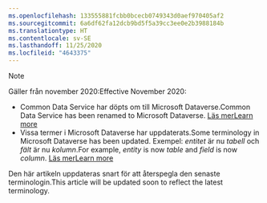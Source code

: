```yaml
---
ms.openlocfilehash: 133555881fcbb0bcecb0749343d0aef970405af2
ms.sourcegitcommit: 6a6df62fa12dcb9bd5f5a39cc3ee0e2b3988184b
ms.translationtype: HT
ms.contentlocale: sv-SE
ms.lasthandoff: 11/25/2020
ms.locfileid: "4643375"
---
```

> [!NOTE]
> <span data-ttu-id="cdc51-101">Gäller från november 2020:</span><span class="sxs-lookup"><span data-stu-id="cdc51-101">Effective November 2020:</span></span>
> - <span data-ttu-id="cdc51-102">Common Data Service har döpts om till Microsoft Dataverse.</span><span class="sxs-lookup"><span data-stu-id="cdc51-102">Common Data Service has been renamed to Microsoft Dataverse.</span></span> [<span data-ttu-id="cdc51-103">Läs mer</span><span class="sxs-lookup"><span data-stu-id="cdc51-103">Learn more</span></span>](https://aka.ms/PAuAppBlog)
> - <span data-ttu-id="cdc51-104">Vissa termer i Microsoft Dataverse har uppdaterats.</span><span class="sxs-lookup"><span data-stu-id="cdc51-104">Some terminology in Microsoft Dataverse has been updated.</span></span> <span data-ttu-id="cdc51-105">Exempel: *entitet* är nu *tabell* och *fält* är nu *kolumn*.</span><span class="sxs-lookup"><span data-stu-id="cdc51-105">For example, *entity* is now *table* and *field* is now *column*.</span></span> [<span data-ttu-id="cdc51-106">Läs mer</span><span class="sxs-lookup"><span data-stu-id="cdc51-106">Learn more</span></span>](https://go.microsoft.com/fwlink/?linkid=2147247)
>
> <span data-ttu-id="cdc51-107">Den här artikeln uppdateras snart för att återspegla den senaste terminologin.</span><span class="sxs-lookup"><span data-stu-id="cdc51-107">This article will be updated soon to reflect the latest terminology.</span></span>
